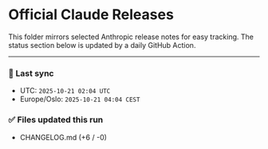 # Official Claude Releases

This folder mirrors selected Anthropic release notes for easy tracking.
The status section below is updated by a daily GitHub Action.


---

<!-- sync-status:start -->

### 🔄 Last sync
- UTC: `2025-10-21 02:04 UTC`
- Europe/Oslo: `2025-10-21 04:04 CEST`

### ✅ Files updated this run

- CHANGELOG.md (+6 / -0)<!-- sync-status:end -->





























































